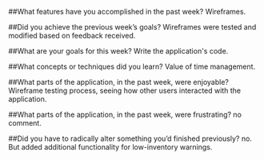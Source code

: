 ##What features have you accomplished in the past week?
Wireframes.

##Did you achieve the previous week’s goals?
Wireframes were tested and modified based on feedback received.

##What are your goals for this week?
Write the application's code.

##What concepts or techniques did you learn?
Value of time management.

##What parts of the application, in the past week, were enjoyable?
Wireframe testing process, seeing how other users interacted with the application.

##What parts of the application, in the past week, were frustrating?
no comment.

##Did you have to radically alter something you’d finished previously?
no. But added additional functionality for low-inventory warnings.